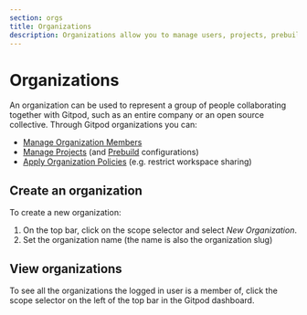 ```yaml
---
section: orgs
title: Organizations
description: Organizations allow you to manage users, projects, prebuilds and policies across multiple Gitpod workspaces.
---
```


<script context="module">
  export const prerender = true;
</script>

# Organizations

An organization can be used to represent a group of people collaborating together with Gitpod, such as an entire company or an open source collective. Through Gitpod organizations you can:

- [Manage Organization Members](/docs/configure/orgs/members)
- [Manage Projects](/docs/configure/projects) (and [Prebuild](/docs/configure/projects/prebuilds) configurations)
- [Apply Organization Policies](/docs/configure/orgs/policies) (e.g. restrict workspace sharing)

## Create an organization

To create a new organization:

1. On the top bar, click on the scope selector and select _New Organization_.
2. Set the organization name (the name is also the organization slug)

## View organizations

To see all the organizations the logged in user is a member of, click the scope selector on the left of the top bar in the Gitpod dashboard.
